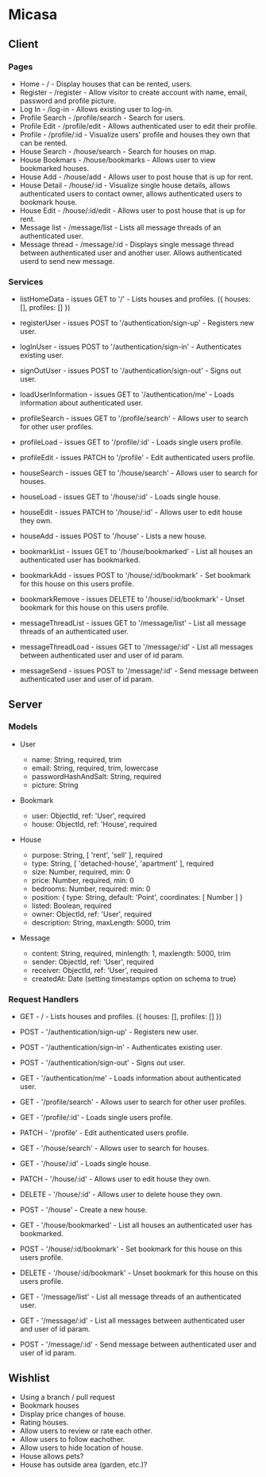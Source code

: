 # Micasa

## Client

### Pages

- Home - / - Display houses that can be rented, users.
- Register - /register - Allow visitor to create account with name, email, password and profile picture.
- Log In - /log-in - Allows existing user to log-in.
- Profile Search - /profile/search - Search for users.
- Profile Edit - /profile/edit - Allows authenticated user to edit their profile.
- Profile - /profile/:id - Visualize users' profile and houses they own that can be rented.
- House Search - /house/search - Search for houses on map.
- House Bookmars - /house/bookmarks - Allows user to view bookmarked houses.
- House Add - /house/add - Allows user to post house that is up for rent.
- House Detail - /house/:id - Visualize single house details, allows authenticated users to contact owner, allows authenticated users to bookmark house.
- House Edit - /house/:id/edit - Allows user to post house that is up for rent.
- Message list - /message/list - Lists all message threads of an authenticated user.
- Message thread - /message/:id - Displays single message thread between authenticated user and another user. Allows authenticated userd to send new message.

### Services

- listHomeData - issues GET to '/' - Lists houses and profiles. ({ houses: [], profiles: [] })

- registerUser - issues POST to '/authentication/sign-up' - Registers new user.
- logInUser - issues POST to '/authentication/sign-in' - Authenticates existing user.
- signOutUser - issues POST to '/authentication/sign-out' - Signs out user.
- loadUserInformation - issues GET to '/authentication/me' - Loads information about authenticated user.

- profileSearch - issues GET to '/profile/search' - Allows user to search for other user profiles.
- profileLoad - issues GET to '/profile/:id' - Loads single users profile.
- profileEdit - issues PATCH to '/profile' - Edit authenticated users profile.

- houseSearch - issues GET to '/house/search' - Allows user to search for houses.
- houseLoad - issues GET to '/house/:id' - Loads single house.
- houseEdit - issues PATCH to '/house/:id' - Allows user to edit house they own.
- houseAdd - issues POST to '/house' - Lists a new house.
- bookmarkList - issues GET to '/house/bookmarked' - List all houses an authenticated user has bookmarked.
- bookmarkAdd - issues POST to '/house/:id/bookmark' - Set bookmark for this house on this users profile.
- bookmarkRemove - issues DELETE to '/house/:id/bookmark' - Unset bookmark for this house on this users profile.

- messageThreadList - issues GET to '/message/list' - List all message threads of an authenticated user.
- messageThreadLoad - issues GET to '/message/:id' - List all messages between authenticated user and user of id param.
- messageSend - issues POST to '/message/:id' - Send message between authenticated user and user of id param.

## Server

### Models

- User

  - name: String, required, trim
  - email: String, required, trim, lowercase
  - passwordHashAndSalt: String, required
  - picture: String

- Bookmark

  - user: ObjectId, ref: 'User', required
  - house: ObjectId, ref: 'House', required

- House

  - purpose: String, [ 'rent', 'sell' ], required
  - type: String, [ 'detached-house', 'apartment' ], required
  - size: Number, required, min: 0
  - price: Number, required, min: 0
  - bedrooms: Number, required: min: 0
  - position: { type: String, default: 'Point', coordinates: [ Number ] }
  - listed: Boolean, required
  - owner: ObjectId, ref: 'User', required
  - description: String, maxLength: 5000, trim

- Message

  - content: String, required, minlength: 1, maxlength: 5000, trim
  - sender: ObjectId, ref: 'User', required
  - receiver: ObjectId, ref: 'User', required
  - createdAt: Date (setting timestamps option on schema to true)

### Request Handlers

- GET - / - Lists houses and profiles. ({ houses: [], profiles: [] })

- POST - '/authentication/sign-up' - Registers new user.
- POST - '/authentication/sign-in' - Authenticates existing user.
- POST - '/authentication/sign-out' - Signs out user.
- GET - '/authentication/me' - Loads information about authenticated user.

- GET - '/profile/search' - Allows user to search for other user profiles.
- GET - '/profile/:id' - Loads single users profile.
- PATCH - '/profile' - Edit authenticated users profile.

- GET - '/house/search' - Allows user to search for houses.
- GET - '/house/:id' - Loads single house.
- PATCH - '/house/:id' - Allows user to edit house they own.
- DELETE - '/house/:id' - Allows user to delete house they own.
- POST - '/house' - Create a new house.
- GET - '/house/bookmarked' - List all houses an authenticated user has bookmarked.
- POST - '/house/:id/bookmark' - Set bookmark for this house on this users profile.
- DELETE - '/house/:id/bookmark' - Unset bookmark for this house on this users profile.

- GET - '/message/list' - List all message threads of an authenticated user.
- GET - '/message/:id' - List all messages between authenticated user and user of id param.
- POST - '/message/:id' - Send message between authenticated user and user of id param.

## Wishlist

- Using a branch / pull request
- Bookmark houses
- Display price changes of house.
- Rating houses.
- Allow users to review or rate each other.
- Allow users to follow eachother.
- Allow users to hide location of house.
- House allows pets?
- House has outside area (garden, etc.)?

